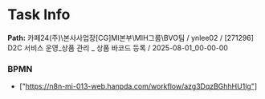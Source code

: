 # Task Info

**Path:** 카페24(주)\본사사업장\[CG]MI본부\MIH그룹\BVO팀 / ynlee02 / [271296] D2C 서비스 운영_상품 관리 _ 상품 바코드 등록 / 2025-08-01_00-00-00

### BPMN
- ["https://n8n-mi-013-web.hanpda.com/workflow/azg3DqzBGhhHU1lg"]

